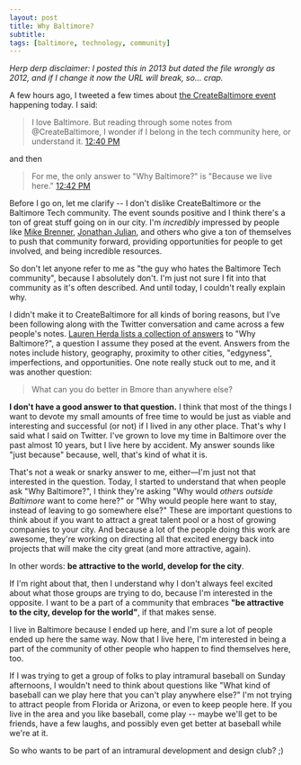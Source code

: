 ```yaml
---
layout: post
title: Why Baltimore?
subtitle: 
tags: [baltimore, technology, community]
---
```


_Herp derp disclaimer: I posted this in 2013 but dated the file wrongly as 2012, and if I change it now the URL will break, so... crap._

A few hours ago, I tweeted a few times about [the CreateBaltimore event](http://createbaltimore.org/) happening today. I said:

> I love Baltimore. But reading through some notes from @CreateBaltimore, I wonder if I belong in the tech community here, or understand it. [12:40 PM](https://twitter.com/rhodesjason/status/302834921783824385)

and then

> For me, the only answer to "Why Baltimore?" is "Because we live here." [12:42 PM](https://twitter.com/rhodesjason/status/302835242362867712)

Before I go on, let me clarify -- I don't dislike CreateBaltimore or the Baltimore Tech community. The event sounds positive and I think there's a ton of great stuff going on in our city. I'm _incredibly_ impressed by people like [Mike Brenner](http://twitter.com/MikeMakes), [Jonathan Julian](http://twitter.com/jonathanjulian), and others who give a ton of themselves to push that community forward, providing opportunities for people to get involved, and being incredible resources.

So don't let anyone refer to me as "the guy who hates the Baltimore Tech community", because I absolutely don't. I'm just not sure I fit into that community as it's often described. And until today, I couldn't really explain why.

I didn't make it to CreateBaltimore for all kinds of boring reasons, but I've been following along with the Twitter conversation and came across a few people's notes. [Lauren Herda lists a collection of answers](http://t.co/sb82wkwO) to "Why Baltimore?", a question I assume they posed at the event. Answers from the notes include history, geography, proximity to other cities, "edgyness", imperfections, and opportunities. One note really stuck out to me, and it was another question: 

> What can you do better in Bmore than anywhere else?

**I don't have a good answer to that question.** I think that most of the things I want to devote my small amounts of free time to would be just as viable and interesting and successful (or not) if I lived in any other place. That's why I said what I said on Twitter. I've grown to love my time in Baltimore over the past almost 10 years, but I live here by accident. My answer sounds like "just because" because, well, that's kind of what it is.

That's not a weak or snarky answer to me, either&mdash;I'm just not that interested in the question. Today, I started to understand that when people ask "Why Baltimore?", I think they're asking "Why would _others outside Baltimore_ want to come here?" or "Why would people here want to stay, instead of leaving to go somewhere else?" These are important questions to think about if you want to attract a great talent pool or a host of growing companies to your city. And because a lot of the people doing this work are awesome, they're working on directing all that excited energy back into projects that will make the city great (and more attractive, again). 

In other words: **be attractive to the world, develop for the city**.

If I'm right about that, then I understand why I don't always feel excited about what those groups are trying to do, because I'm interested in the opposite. I want to be a part of a community that embraces **"be attractive to the city, develop for the world"**, if that makes sense.

I live in Baltimore because I ended up here, and I'm sure a lot of people ended up here the same way. Now that I live here, I'm interested in being a part of the community of other people who happen to find themselves here, too. 

If I was trying to get a group of folks to play intramural baseball on Sunday afternoons, I wouldn't need to think about questions like "What kind of baseball can we play here that you can't play anywhere else?" I'm not trying to attract people from Florida or Arizona, or even to keep people here. If you live in the area and you like baseball, come play -- maybe we'll get to be friends, have a few laughs, and possibly even get better at baseball while we're at it.

So who wants to be part of an intramural development and design club? ;)
